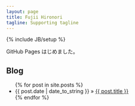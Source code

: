 ```yaml
---
layout: page
title: Fujii Hironori
tagline: Supporting tagline
---
```

{% include JB/setup %}

GitHub Pages はじめました。

## Blog

<ul class="posts">
  {% for post in site.posts %}
    <li><span>{{ post.date | date_to_string }}</span> &raquo; <a href="{{ BASE_PATH }}{{ post.url }}">{{ post.title }}</a></li>
  {% endfor %}
</ul>

